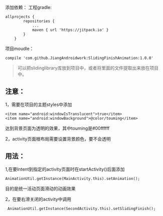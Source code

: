 添加依赖：
工程gradle:
```
allprojects {
		repositories {
			...
			maven { url 'https://jitpack.io' }
		}
	}
```
项目moudle：
```
compile 'com.github.JiangAndroidwork:SlidingFinishAnimation:1.0.0'
```
> 可以把slidinglibrary库放到项目中，或者将里面的文件提取出来放在项目中。

## 注意：
1，需要在项目的主题styles中添加
```
<item name="android:windowIsTranslucent">true</item>
<item name="android:windowBackground">@color/touming</item>
```
达到背景页面为透明的效果，其中touming是#00ffffff

 2，activity页面根布局需要设置背景颜色，要不会透明
 
## 用法：

1,在要Intent到指定的activity页面时在startActivity()后面添加
```
AnimationUtil.getInstance(MainActivity.this).setAnimation();
```
目的是统一活动页面滑动的动画效果

2，在要右滑关闭的activity中调用
```
 AnimationUtil.getInstance(SecondActivity.this).setSlidingFinish();
```
